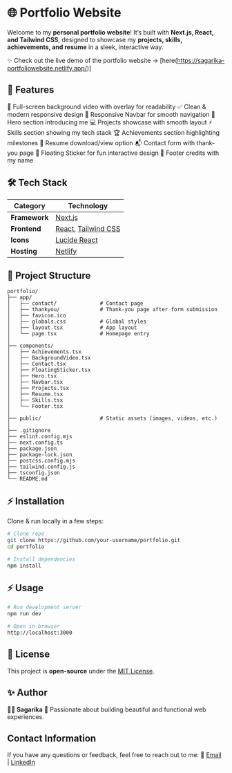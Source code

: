 
# 🌐 Portfolio Website

Welcome to my **personal portfolio website**!
It’s built with **Next.js, React, and Tailwind CSS**, designed to showcase my **projects, skills, achievements, and resume** in a sleek, interactive way.

✨ Check out the live demo of the portfolio website → [here(https://sagarika-portfoliowebsite.netlify.app/)]


## 🚀 Features

🎥 Full-screen background video with overlay for readability
✅ Clean & modern responsive design
🧭 Responsive Navbar for smooth navigation
🙋 Hero section introducing me
💻 Projects showcase with smooth layout
⚡ Skills section showing my tech stack
🏆 Achievements section highlighting milestones
📄 Resume download/view option
📬 Contact form with thank-you page
🎨 Floating Sticker for fun interactive design
📌 Footer credits with my name


## 🛠️ Tech Stack

| Category      | Technology                                                            |
| ------------- | --------------------------------------------------------------------- |
| **Framework** | [Next.js](https://nextjs.org/)                                        |
| **Frontend**  | [React](https://react.dev/), [Tailwind CSS](https://tailwindcss.com/) |
| **Icons**     | [Lucide React](https://lucide.dev/)                                   |
| **Hosting**   | [Netlify](https://www.netlify.com/)                                   |


## 📂 Project Structure

```
portfolio/
├── app/
│   ├── contact/              # Contact page
│   ├── thankyou/             # Thank-you page after form submission
│   ├── favicon.ico
│   ├── globals.css           # Global styles
│   ├── layout.tsx            # App layout
│   └── page.tsx              # Homepage entry
│
├── components/
│   ├── Achievements.tsx
│   ├── BackgroundVideo.tsx
│   ├── Contact.tsx
│   ├── FloatingSticker.tsx
│   ├── Hero.tsx
│   ├── Navbar.tsx
│   ├── Projects.tsx
│   ├── Resume.tsx
│   ├── Skills.tsx
│   └── Footer.tsx
│
├── public/                   # Static assets (images, videos, etc.)
│
├── .gitignore
├── eslint.config.mjs
├── next.config.ts
├── package.json
├── package-lock.json
├── postcss.config.mjs
├── tailwind.config.js
├── tsconfig.json
└── README.md

```

## ⚡ Installation

Clone & run locally in a few steps:

```bash
# Clone repo
git clone https://github.com/your-username/portfolio.git
cd portfolio

# Install dependencies
npm install
```

## ⚡ Usage
```bash
# Run development server
npm run dev

# Open in browser
http://localhost:3000
```

## 📜 License

This project is **open-source** under the [MIT License](LICENSE).


## ✨ Author

**👩‍💻 Sagarika**
📌 Passionate about building beautiful and functional web experiences.

##  Contact Information

If you have any questions or feedback, feel free to reach out to me:
🔗 [Email](sagarikabhagat311@gmail.com) | [LinkedIn](https://linkedin.com/in/Sagarika%20Bhagat)


